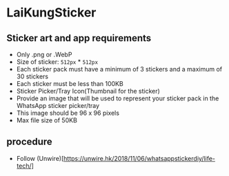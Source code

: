# LaiKungSticker

## Sticker art and app requirements

- Only .png or .WebP
- Size of sticker: ```512px``` * ```512px```
- Each sticker pack must have a minimum of 3 stickers and a maximum of 30 stickers
- Each sticker must be less than 100KB
- Sticker Picker/Tray Icon(Thumbnail for the sticker)
- Provide an image that will be used to represent your sticker pack in the WhatsApp sticker picker/tray
- This image should be 96 x 96 pixels
- Max file size of 50KB

## procedure
- Follow (Unwire)[https://unwire.hk/2018/11/06/whatsappstickerdiy/life-tech/]
